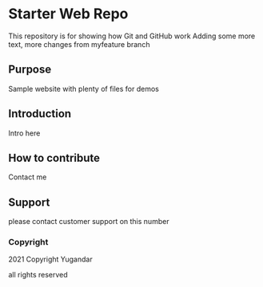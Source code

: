# Starter Web Repo

This repository is for showing how Git and GitHub work
Adding some more text, more changes from myfeature branch

## Purpose

Sample website with plenty of files for demos

## Introduction
Intro here
## How to contribute
Contact me
## Support
please contact customer support on this number
### Copyright

2021 Copyright Yugandar

all rights reserved